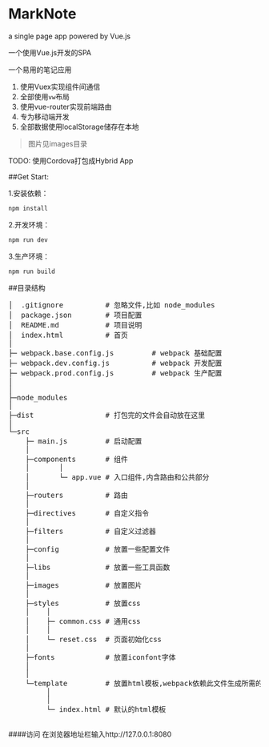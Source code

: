 
# MarkNote
a single page app powered by Vue.js

一个使用Vue.js开发的SPA

一个易用的笔记应用

1. 使用Vuex实现组件间通信
2. 全部使用`vw`布局
3. 使用vue-router实现前端路由
4. 专为移动端开发
5. 全部数据使用localStorage储存在本地

 
> 图片见images目录


TODO: 使用Cordova打包成Hybrid App

##Get Start:

1.安装依赖：
```bash
npm install
```
2.开发环境： 
```bash
npm run dev
```
3.生产环境：
```bash
npm run build
```

##目录结构
<pre>
│  .gitignore          # 忽略文件,比如 node_modules
│  package.json        # 项目配置
│  README.md           # 项目说明
│  index.html          # 首页
│
├─ webpack.base.config.js         # webpack 基础配置
├─ webpack.dev.config.js          # webpack 开发配置
├─ webpack.prod.config.js         # webpack 生产配置
│
│
├─node_modules
│
├─dist                 # 打包完的文件会自动放在这里
│
└─src
    ├─ main.js         # 启动配置
    │
    ├─components       # 组件
    │       │
    │       └─ app.vue # 入口组件,内含路由和公共部分
    │
    ├─routers          # 路由
    │
    ├─directives       # 自定义指令
    │
    ├─filters          # 自定义过滤器
    │
    ├─config           # 放置一些配置文件
    │
    ├─libs             # 放置一些工具函数
    │
    ├─images           # 放置图片
    │
    ├─styles           # 放置css
    │    │
    │    ├─ common.css # 通用css
    │    │
    │    └─ reset.css  # 页面初始化css
    │
    ├─fonts            # 放置iconfont字体
    │
    │
    └─template         # 放置html模板,webpack依赖此文件生成所需的html
         │
         │
         └─ index.html # 默认的html模板

</pre>

####访问
在浏览器地址栏输入http://127.0.0.1:8080
